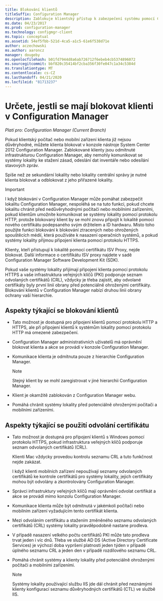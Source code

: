 ```yaml
---
title: Blokování klientů
titleSuffix: Configuration Manager
description: Zablokuje klientský přístup k zabezpečení systému pomocí Configuration Manager.
ms.date: 04/23/2017
ms.prod: configuration-manager
ms.technology: configmgr-client
ms.topic: conceptual
ms.assetid: 54ef5fbb-521d-4ca5-a1c5-61e6f538d71e
author: aczechowski
ms.author: aaroncz
manager: dougeby
ms.openlocfilehash: b01fd7944d8a6ab726712f6ebeb4cb5374896072
ms.sourcegitcommit: bbf820c35414bf2cba356f30fe047c1a34c5384d
ms.translationtype: MT
ms.contentlocale: cs-CZ
ms.lasthandoff: 04/21/2020
ms.locfileid: "81713237"
---
```

# <a name="determine-whether-to-block-clients-in-configuration-manager"></a>Určete, jestli se mají blokovat klienti v Configuration Manager

*Platí pro: Configuration Manager (Current Branch)*

Pokud klientský počítač nebo mobilní zařízení klienta již nejsou důvěryhodné, můžete klienta blokovat v konzole nástroje System Center 2012 Configuration Manager. Zablokované klienty jsou odmítnuté infrastrukturou Configuration Manager, aby nemohly komunikovat se systémy lokality ke stažení zásad, odeslání dat inventáře nebo odesílání stavových zpráv.  

 Spíše než ze sekundární lokality nebo lokality centrální správy je nutné klienta blokovat a odblokovat z jeho přiřazené lokality.  

> [!IMPORTANT]  
>  I když blokování v Configuration Manager může pomáhat zabezpečit lokalitu Configuration Manager, nespoléhá se na tuto funkci, pokud chcete lokalitu chránit před nedůvěryhodnými počítači nebo mobilními zařízeními, pokud klientům umožníte komunikovat se systémy lokality pomocí protokolu HTTP, protože blokovaný klient by se mohl znovu připojit k lokalitě pomocí nového certifikátu podepsaného svým držitelem a ID hardwaru. Místo toho použijte funkci blokování k blokování ztracených nebo ohrožených spouštěcích médií, která používáte k nasazení operačních systémů, a pokud systémy lokality přijmou připojení klienta pomocí protokolu HTTPS.  

 Klienty, kteří přistupují k lokalitě pomocí certifikátu ISV Proxy, nejde blokovat. Další informace o certifikátu ISV proxy najdete v sadě Configuration Manager Software Development Kit (SDK).  

 Pokud vaše systémy lokality přijímají připojení klienta pomocí protokolu HTTPS a vaše infrastruktura veřejných klíčů (PKI) podporuje seznam odvolaných certifikátů (CRL), vždycky je třeba zajistit, aby odvolané certifikáty byly první linií obrany před potenciálně ohroženými certifikáty. Blokování klientů v Configuration Manager nabízí druhou linii obrany ochrany vaší hierarchie.  

##  <a name="considerations-for-blocking-clients"></a><a name="BKMK_Block_vs_CRL"></a> Aspekty týkající se blokování klientů  

-   Tato možnost je dostupná pro připojení klientů pomocí protokolu HTTP a HTTPS, ale při připojení klientů k systémům lokality pomocí protokolu HTTP má omezené zabezpečení.  

-   Configuration Manager administrativních uživatelů má oprávnění blokovat klienta a akce se provádí v konzole Configuration Manager.  

-   Komunikace klienta je odmítnuta pouze z hierarchie Configuration Manager.  

    > [!NOTE]  
    >  Stejný klient by se mohl zaregistrovat v jiné hierarchii Configuration Manager.  

-   Klient je okamžitě zablokován z Configuration Manager webu.  

-   Pomáhá chránit systémy lokality před potenciálně ohroženými počítači a mobilními zařízeními.  

## <a name="considerations-for-using-certificate-revocation"></a>Aspekty týkající se použití odvolání certifikátu  

-   Tato možnost je dostupná pro připojení klientů s Windows pomocí protokolu HTTPS, pokud infrastruktura veřejných klíčů podporuje seznam odvolaných certifikátů (CRL).  

     Klienti Mac vždycky provedou kontrolu seznamu CRL a tuto funkčnost nejde zakázat.  

     I když klienti mobilních zařízení nepoužívají seznamy odvolaných certifikátů ke kontrole certifikátů pro systémy lokality, jejich certifikáty mohou být odvolány a zkontrolovány Configuration Manager.  

-   Správci infrastruktury veřejných klíčů mají oprávnění odvolat certifikát a akce se provádí mimo konzolu Configuration Manager.  

-   Komunikace klienta může být odmítnutá v jakémkoli počítači nebo mobilním zařízení vyžadujícím tento certifikát klienta.  

-   Mezi odvoláním certifikátu a stažením změněného seznamu odvolaných certifikátů (CRL) systémy lokality pravděpodobně nastane prodleva.  

-   V případě nasazení velkého počtu certifikátů PKI může tato prodleva trvat jeden i víc dnů. Třeba ve službě AD DS (Active Directory Certificate Services) je výchozí doba vypršení platnosti jeden týden v případě úplného seznamu CRL a jeden den v případě rozdílového seznamu CRL.  

-   Pomáhá chránit systémy a klienty lokality před potenciálně ohroženými počítači a mobilními zařízeními.  

    > [!NOTE]  
    >  Systémy lokality používající službu IIS jde dál chránit před neznámými klienty konfigurací seznamu důvěryhodných certifikátů (CTL) ve službě IIS.  

